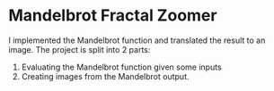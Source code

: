 # Mandelbrot Fractal Zoomer

I implemented the Mandelbrot function and translated the result to an image. The project is split into 2 parts: 
1) Evaluating the Mandelbrot function given some inputs
2) Creating images from the Mandelbrot output.
